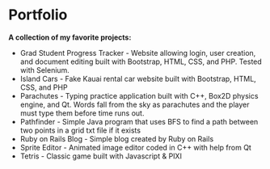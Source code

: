 # Portfolio
**A collection of my favorite projects:** <br/>
* Grad Student Progress Tracker - Website allowing login, user creation, and document editing built with Bootstrap, HTML, CSS, and PHP. Tested with Selenium. <br/>
* Island Cars - Fake Kauai rental car website built with Bootstrap, HTML, CSS, and PHP<br/>
* Parachutes - Typing practice application built with C++, Box2D physics engine, and Qt. Words fall from the sky as parachutes and the player must type them before time runs out.<br/>
* Pathfinder - Simple Java program that uses BFS to find a path between two points in a grid txt file if it exists
* Ruby on Rails Blog - Simple blog created by Ruby on Rails<br/>
* Sprite Editor - Animated image editor coded in C++ with help from Qt<br/>
* Tetris - Classic game built with Javascript & PIXI<br/>

